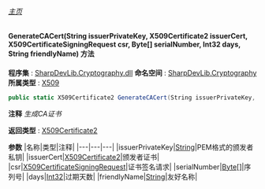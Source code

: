 ###### [主页](./Index.md "主页")
#### GenerateCACert(String issuerPrivateKey, X509Certificate2 issuerCert, X509CertificateSigningRequest csr, Byte[] serialNumber, Int32 days, String friendlyName) 方法
**程序集** : [SharpDevLib.Cryptography.dll](./SharpDevLib.Cryptography.assembly.md "SharpDevLib.Cryptography.dll")
**命名空间** : [SharpDevLib.Cryptography](./SharpDevLib.Cryptography.namespace.md "SharpDevLib.Cryptography")
**所属类型** : [X509](./SharpDevLib.Cryptography.X509.md "X509")
``` csharp
public static X509Certificate2 GenerateCACert(String issuerPrivateKey, X509Certificate2 issuerCert, X509CertificateSigningRequest csr, Byte[] serialNumber, Int32 days, String friendlyName)
```
**注释**
*生成CA证书*

**返回类型** : [X509Certificate2](https://learn.microsoft.com/en-us/dotnet/api/system.security.cryptography.x509certificates.x509certificate2 "X509Certificate2")

**参数**
|名称|类型|注释|
|---|---|---|
|issuerPrivateKey|[String](https://learn.microsoft.com/en-us/dotnet/api/system.string "String")|PEM格式的颁发者私钥|
|issuerCert|[X509Certificate2](https://learn.microsoft.com/en-us/dotnet/api/system.security.cryptography.x509certificates.x509certificate2 "X509Certificate2")|颁发者证书|
|csr|[X509CertificateSigningRequest](./SharpDevLib.Cryptography.X509CertificateSigningRequest.md "X509CertificateSigningRequest")|证书签名请求|
|serialNumber|[Byte\[\]](https://learn.microsoft.com/en-us/dotnet/api/system.byte[] "Byte\[\]")|序列号|
|days|[Int32](https://learn.microsoft.com/en-us/dotnet/api/system.int32 "Int32")|过期天数|
|friendlyName|[String](https://learn.microsoft.com/en-us/dotnet/api/system.string "String")|友好名称|

